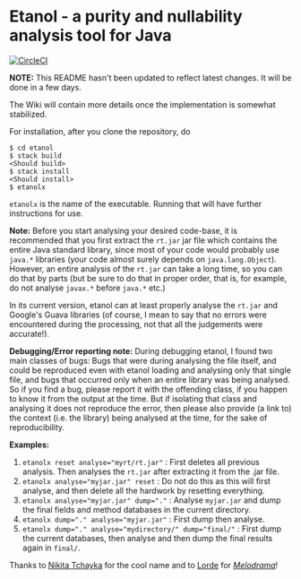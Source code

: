 # Etanol - a purity and nullability analysis tool for Java

[![CircleCI](https://circleci.com/gh/mbrc12/etanol.svg?style=svg)](https://circleci.com/gh/mbrc12/etanol)

**NOTE:** This README hasn't been updated to reflect latest changes. It will be done in a few days.

The Wiki will contain more details once the implementation is somewhat stabilized.

For installation, after you clone the repository, do

```
$ cd etanol
$ stack build
<Should build>
$ stack install
<Should install>
$ etanolx
```

`etanolx` is the name of the executable. Running that will have further instructions for use.

**Note:** Before you start analysing your desired code-base, it is recommended that you first extract the `rt.jar` jar file which contains the entire Java standard library, since most of your code would probably use `java.*` libraries (your code almost surely depends on `java.lang.Object`). However, an entire analysis of the `rt.jar` can take a long time, so you can do that by parts (but be sure to do that in proper order, that is, for example, do not analyse `javax.*` before `java.*` etc.)

In its current version, etanol can  at least properly analyse the `rt.jar` and Google's Guava libraries (of course, I mean to say that no errors were encountered during the processing, not that all the judgements were accurate!).

**Debugging/Error reporting note:** During debugging etanol, I found two main classes of bugs: Bugs that were during analysing the file itself, and could be reproduced even with etanol loading and analysing only that single file, and bugs that occurred only when an entire library was being analysed. So if you find a bug, please report it with the offending class, if you happen to know it from the output at the time. But if isolating that class and analysing it does not reproduce the error, then please also provide (a link to) the context (i.e. the library) being analysed at the time, for the sake of reproducibility.

**Examples:**

1. `etanolx reset analyse="myrt/rt.jar"` : First deletes all previous analysis. Then analyses the `rt.jar` after extracting it from the .jar file.
2. `etanolx analyse="myjar.jar" reset` : Do not do this as this will first analyse, and then delete all the hardwork by resetting everything.
3. `etanolx analyse="myjar.jar" dump="."` : Analyse `myjar.jar` and dump the final fields and method databases in the current directory.
4. `etanolx dump="." analyse="myjar.jar"` : First dump then analyse.
5. `etanolx dump="." analyse="mydirectory/" dump="final/"` : First dump the current databases, then analyse and then dump the final results again in `final/`.

Thanks to [Nikita Tchayka](https://github.com/NickSeagull) for the cool name and to [Lorde](https://en.wikipedia.org/wiki/Lorde) for [_Melodrama_](https://en.wikipedia.org/wiki/Melodrama_(Lorde_album))!
